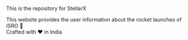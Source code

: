 This is the repository for StellarX

This website provides the user information about the rocket launches of ISRO 🚀 <br>
Crafted with ❤️ in India
